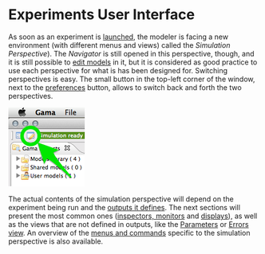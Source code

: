 
# Experiments User Interface



As soon as an experiment is [launched](G__LaunchingExperiments), the modeler is facing a new environment (with different menus and views) called the _Simulation Perspective_). The _Navigator_ is still opened in this perspective, though, and it is still possible to [edit models](G__EditingModels) in it, but it is considered as good practice to use each perspective for what is has been designed for. Switching perspectives is easy. The small button in the top-left corner of the window, next to the [preferences](G__Preferences) button, allows to switch back and forth the two perspectives.

![images/experiments/button_switch.png](images/experiments/button_switch.png)


The actual contents of the simulation perspective will depend on the experiment being run and the [outputs it defines](G__DefiningOutputs). The next sections will present the most common ones ([inspectors, monitors](G__InspectorsAndMonitors) and [displays](G__Display)), as well as the views that are not defined in outputs, like the [Parameters](G__ParametersView) or [Errors view](G__ErrorsView). An overview of the [menus and commands](G__MenusAndCommands) specific to the simulation perspective is also available.
